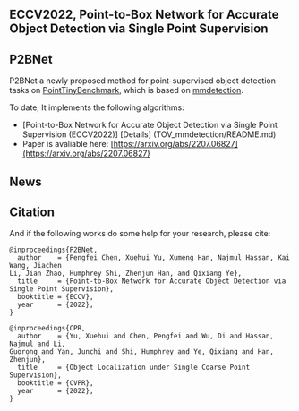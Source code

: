 ## ECCV2022, Point-to-Box Network for Accurate Object Detection via Single Point Supervision
P2BNet
--------------

P2BNet a newly proposed method for point-supervised object detection tasks on [PointTinyBenchmark](https://github.com/ucas-vg/PointTinyBenchmark), which is based on [mmdetection](https://github.com/open-mmlab/mmdetection). 

To date, It implements the following algorithms:
* [Point-to-Box Network for Accurate Object Detection via Single Point Supervision (ECCV2022)] [Details] (TOV_mmdetection/README.md)
* Paper is avaliable here: [https://arxiv.org/abs/2207.06827](https://arxiv.org/abs/2207.06827)

## News

## Citation

And if the following works do some help for your research, please cite:
```
@inproceedings{P2BNet,
  author    = {Pengfei Chen, Xuehui Yu, Xumeng Han, Najmul Hassan, Kai Wang, Jiachen
Li, Jian Zhao, Humphrey Shi, Zhenjun Han, and Qixiang Ye},
  title     = {Point-to-Box Network for Accurate Object Detection via Single Point Supervision},
  booktitle = {ECCV},
  year      = {2022},
}
```
```
@inproceedings{CPR,
  author    = {Yu, Xuehui and Chen, Pengfei and Wu, Di and Hassan, Najmul and Li,
Guorong and Yan, Junchi and Shi, Humphrey and Ye, Qixiang and Han, Zhenjun},
  title     = {Object Localization under Single Coarse Point Supervision},
  booktitle = {CVPR},
  year      = {2022},
}
```

